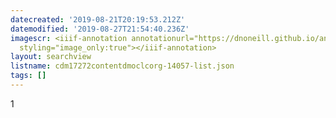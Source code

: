 ```yaml
---
datecreated: '2019-08-21T20:19:53.212Z'
datemodified: '2019-08-27T21:54:40.236Z'
imagescr: <iiif-annotation annotationurl="https://dnoneill.github.io/annotate/annotations/iy1yvaqnzsw8bnsechat.json"
  styling="image_only:true"></iiif-annotation>
layout: searchview
listname: cdm17272contentdmoclcorg-14057-list.json
tags: []
---
```

1